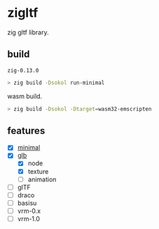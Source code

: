 # zigltf

zig gltf library.

## build

`zig-0.13.0`

```sh
> zig build -Dsokol run-minimal
```

wasm build.

```sh
> zig build -Dsokol -Dtarget=wasm32-emscripten
```

## features

- [x] [minimal](https://github.khronos.org/glTF-Tutorials/gltfTutorial/gltfTutorial_003_MinimalGltfFile.html)
- [x] [glb](https://github.com/KhronosGroup/glTF-Sample-Assets/tree/main/Models/CesiumMilkTruck/glTF-Binary)
  - [x] node
  - [x] texture
  - [ ] animation
- [ ] glTF
- [ ] draco
- [ ] basisu
- [ ] vrm-0.x
- [ ] vrm-1.0
